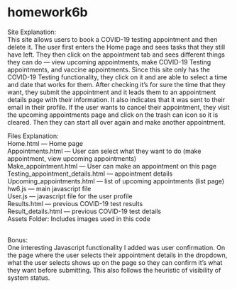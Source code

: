 # homework6b
Site Explanation: </br>
This site allows users to book a COVID-19 testing appointment and then delete it. The user first enters the Home page and sees tasks that they still have left. They then click on the appointment tab and sees different things they can do — view upcoming appointments, make COVID-19 Testing appointments, and vaccine appointments. Since this site only has the COVID-19 Testing functionality, they click on it and are able to select a time and date that works for them. After checking it’s for sure the time that they want, they submit the appointment and it leads them to an appointment details page with their information. It also indicates that it was sent to their email in their profile. If the user wants to cancel their appointment, they visit the upcoming appointments page and click on the trash can icon so it is cleared. Then they can start all over again and make another appointment. </br>

Files Explanation: </br>
Home.html — Home page </br>
Appointments.html — User can select what they want to do (make appointment, view upcoming appointments)</br>
Make_appointment.html — User can make an appointment on this page </br>
Testing_appointment_details.html — appointment details</br>
Upcoming_appointments.html — list of upcoming appointments (list page)</br>
hw6.js — main javascript file</br>
User.js — javascript file for the user profile</br>
Results.html — previous COVID-19 test results</br>
Result_details.html — previous COVID-19 test details</br>
Assets Folder: Includes images used in this code</br></br>

Bonus: </br>
One interesting Javascript functionality I added was user confirmation. On the page where the user selects their appointment details in the dropdown, what the user selects shows up on the page so they can confirm it’s what they want before submitting. This also follows the heuristic of visibility of system status. 
